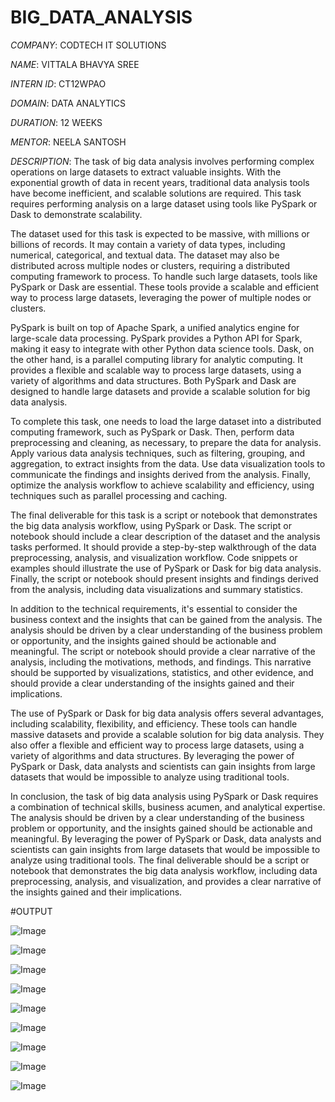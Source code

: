 # BIG_DATA_ANALYSIS

*COMPANY*: CODTECH IT SOLUTIONS

*NAME*: VITTALA BHAVYA SREE

*INTERN ID*: CT12WPAO

*DOMAIN*: DATA ANALYTICS

*DURATION*: 12 WEEKS

*MENTOR*: NEELA SANTOSH

*DESCRIPTION*: The task of big data analysis involves performing complex operations on large datasets to extract valuable insights. With the exponential growth of data in recent years, traditional data analysis tools have become inefficient, and scalable solutions are required. This task requires performing analysis on a large dataset using tools like PySpark or Dask to demonstrate scalability.

The dataset used for this task is expected to be massive, with millions or billions of records. It may contain a variety of data types, including numerical, categorical, and textual data. The dataset may also be distributed across multiple nodes or clusters, requiring a distributed computing framework to process. To handle such large datasets, tools like PySpark or Dask are essential. These tools provide a scalable and efficient way to process large datasets, leveraging the power of multiple nodes or clusters.

PySpark is built on top of Apache Spark, a unified analytics engine for large-scale data processing. PySpark provides a Python API for Spark, making it easy to integrate with other Python data science tools. Dask, on the other hand, is a parallel computing library for analytic computing. It provides a flexible and scalable way to process large datasets, using a variety of algorithms and data structures. Both PySpark and Dask are designed to handle large datasets and provide a scalable solution for big data analysis.

To complete this task, one needs to load the large dataset into a distributed computing framework, such as PySpark or Dask. Then, perform data preprocessing and cleaning, as necessary, to prepare the data for analysis. Apply various data analysis techniques, such as filtering, grouping, and aggregation, to extract insights from the data. Use data visualization tools to communicate the findings and insights derived from the analysis. Finally, optimize the analysis workflow to achieve scalability and efficiency, using techniques such as parallel processing and caching.

The final deliverable for this task is a script or notebook that demonstrates the big data analysis workflow, using PySpark or Dask. The script or notebook should include a clear description of the dataset and the analysis tasks performed. It should provide a step-by-step walkthrough of the data preprocessing, analysis, and visualization workflow. Code snippets or examples should illustrate the use of PySpark or Dask for big data analysis. Finally, the script or notebook should present insights and findings derived from the analysis, including data visualizations and summary statistics.

In addition to the technical requirements, it's essential to consider the business context and the insights that can be gained from the analysis. The analysis should be driven by a clear understanding of the business problem or opportunity, and the insights gained should be actionable and meaningful. The script or notebook should provide a clear narrative of the analysis, including the motivations, methods, and findings. This narrative should be supported by visualizations, statistics, and other evidence, and should provide a clear understanding of the insights gained and their implications.

The use of PySpark or Dask for big data analysis offers several advantages, including scalability, flexibility, and efficiency. These tools can handle massive datasets and provide a scalable solution for big data analysis. They also offer a flexible and efficient way to process large datasets, using a variety of algorithms and data structures. By leveraging the power of PySpark or Dask, data analysts and scientists can gain insights from large datasets that would be impossible to analyze using traditional tools.

In conclusion, the task of big data analysis using PySpark or Dask requires a combination of technical skills, business acumen, and analytical expertise. The analysis should be driven by a clear understanding of the business problem or opportunity, and the insights gained should be actionable and meaningful. By leveraging the power of PySpark or Dask, data analysts and scientists can gain insights from large datasets that would be impossible to analyze using traditional tools. The final deliverable should be a script or notebook that demonstrates the big data analysis workflow, including data preprocessing, analysis, and visualization, and provides a clear narrative of the insights gained and their implications.

#OUTPUT

![Image](https://github.com/user-attachments/assets/27c23ac3-4c2b-4e45-b68e-0e76c18550f7)

![Image](https://github.com/user-attachments/assets/43e90605-b918-4b0c-b4e0-b45c7cc8c556)

![Image](https://github.com/user-attachments/assets/ea03a06d-9802-4a5d-abc8-400a032449ac)

![Image](https://github.com/user-attachments/assets/8b2ae141-26c7-4455-97c4-758fa0ce5c75)

![Image](https://github.com/user-attachments/assets/3c4a3861-72ec-4beb-a523-174570085ca8)

![Image](https://github.com/user-attachments/assets/0f8aa413-cd4f-4e05-ace0-481b3ff3a29c)

![Image](https://github.com/user-attachments/assets/280ef9a3-edc2-4a48-9213-2214f07404e3)

![Image](https://github.com/user-attachments/assets/5376a258-498a-4fc0-9ece-c7befbe8ef92)

![Image](https://github.com/user-attachments/assets/b1e0af50-a84e-473c-b611-fd411a76194b)
